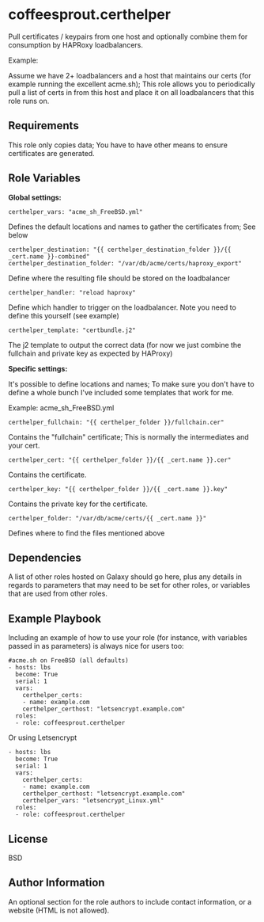 coffeesprout.certhelper
=======================

Pull certificates / keypairs from one host and optionally combine them for consumption by HAPRoxy loadbalancers.

Example:

Assume we have 2+ loadbalancers and a host that maintains our certs (for example running the excellent acme.sh); This role allows you to periodically pull a list of certs in from this host and place it on all loadbalancers that this role runs on.


Requirements
------------

This role only copies data; You have to have other means to ensure certificates are generated.

Role Variables
--------------

**Global settings:**

    certhelper_vars: "acme_sh_FreeBSD.yml"

Defines the default locations and names to gather the certificates from; See below

    certhelper_destination: "{{ certhelper_destination_folder }}/{{ _cert.name }}-combined"
    certhelper_destination_folder: "/var/db/acme/certs/haproxy_export"

Define where the resulting file should be stored on the loadbalancer

    certhelper_handler: "reload haproxy"

Define which handler to trigger on the loadbalancer. Note you need to define this yourself (see example)

    certhelper_template: "certbundle.j2"

The j2 template to output the correct data (for now we just combine the fullchain and private key as expected by HAProxy)

**Specific settings:**

It's possible to define locations and names; To make sure you don't have to define a whole bunch I've included some templates that work for me.

Example: acme_sh_FreeBSD.yml

    certhelper_fullchain: "{{ certhelper_folder }}/fullchain.cer"

Contains the "fullchain" certificate; This is normally the intermediates and your cert.    

    certhelper_cert: "{{ certhelper_folder }}/{{ _cert.name }}.cer"

Contains the certificate.

    certhelper_key: "{{ certhelper_folder }}/{{ _cert.name }}.key"
    
Contains the private key for the certificate.

    certhelper_folder: "/var/db/acme/certs/{{ _cert.name }}"
    
Defines where to find the files mentioned above

Dependencies
------------

A list of other roles hosted on Galaxy should go here, plus any details in regards to parameters that may need to be set for other roles, or variables that are used from other roles.

Example Playbook
----------------

Including an example of how to use your role (for instance, with variables passed in as parameters) is always nice for users too:

    #acme.sh on FreeBSD (all defaults)
    - hosts: lbs
      become: True
      serial: 1
      vars:
        certhelper_certs:
        - name: example.com
        certhelper_certhost: "letsencrypt.example.com"
      roles:
      - role: coffeesprout.certhelper

Or using Letsencrypt

    - hosts: lbs
      become: True
      serial: 1
      vars:
        certhelper_certs:
        - name: example.com
        certhelper_certhost: "letsencrypt.example.com"
        certhelper_vars: "letsencrypt_Linux.yml"
      roles:
      - role: coffeesprout.certhelper

License
-------

BSD

Author Information
------------------

An optional section for the role authors to include contact information, or a website (HTML is not allowed).
